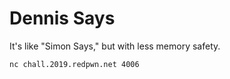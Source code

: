 # Dennis Says

It's like "Simon Says," but with less memory safety.

`nc chall.2019.redpwn.net 4006`

